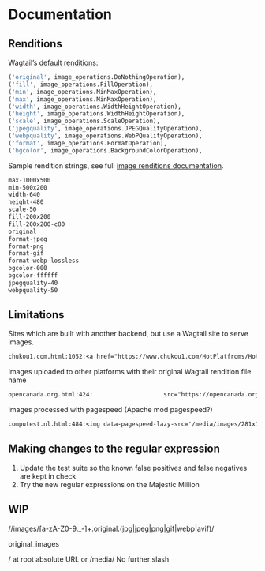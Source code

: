 # Documentation

## Renditions

Wagtail’s [default renditions](https://github.com/wagtail/wagtail/blob/ba6f94def17b8bbc66002cbc7af60ed422658ff1/wagtail/images/wagtail_hooks.py#L110-L124):

```py
('original', image_operations.DoNothingOperation),
('fill', image_operations.FillOperation),
('min', image_operations.MinMaxOperation),
('max', image_operations.MinMaxOperation),
('width', image_operations.WidthHeightOperation),
('height', image_operations.WidthHeightOperation),
('scale', image_operations.ScaleOperation),
('jpegquality', image_operations.JPEGQualityOperation),
('webpquality', image_operations.WebPQualityOperation),
('format', image_operations.FormatOperation),
('bgcolor', image_operations.BackgroundColorOperation),
```

Sample rendition strings, see full [image renditions documentation](https://docs.wagtail.io/en/stable/topics/images.html).

```sh
max-1000x500
min-500x200
width-640
height-480
scale-50
fill-200x200
fill-200x200-c80
original
format-jpeg
format-png
format-gif
format-webp-lossless
bgcolor-000
bgcolor-ffffff
jpegquality-40
webpquality-50
```

## Limitations

Sites which are built with another backend, but use a Wagtail site to serve images.

```txt
chukou1.com.html:1052:<a href="https://www.chukou1.com/HotPlatfroms/HotPlatfroms.aspx?pageName=Teezily" target="_blank"> <img alt="Teezily" src="https://pic.chukou1.com/media/images/LOGO_1.original.original.jpg" style="width: 157px;" /></a></li>
```

Images uploaded to other platforms with their original Wagtail rendition file name

```txt
opencanada.org.html:424:                    src="https://opencanada.org/wp-content/themes/opencanada/assets/opencanada/images/86360915-0de18100-bc41-11ea-8ca5-c8209953bde1.original.png"
```

Images processed with pagespeed (Apache mod pagespeed?)

```txt
computest.nl.html:484:<img data-pagespeed-lazy-src='/media/images/281x158xKlantcase_AFAS_Software_7cRjkEr.original.jpg.pagespeed.ic.bkStlIpzjx.jpg' alt='' title='' src="/pagespeed_static/1.JiBnMqyl6S.gif" onload="pagespeed.lazyLoadImages.loadIfVisibleAndMaybeBeacon(this);" onerror="this.onerror=null;pagespeed.lazyLoadImages.loadIfVisibleAndMaybeBeacon(this);">
```

## Making changes to the regular expression

1. Update the test suite so the known false positives and false negatives are kept in check
2. Try the new regular expressions on the Majestic Million

## WIP

/\/images\/[a-zA-Z0-9._-]+\.original\.(jpg|jpeg|png|gif|webp|avif)/

original_images

/ at root absolute URL
or /media/
No further slash
